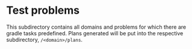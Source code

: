 # Test problems
This subdirectory contains all domains and problems for which there are gradle tasks predefined. Plans generated will be put into the respective subdirectory, ```/<domain>/plans```.